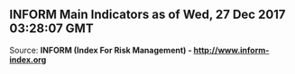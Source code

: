 ## INFORM Main Indicators as of Wed, 27 Dec 2017 03:28:07 GMT

Source: **INFORM (Index For Risk Management) - http://www.inform-index.org**